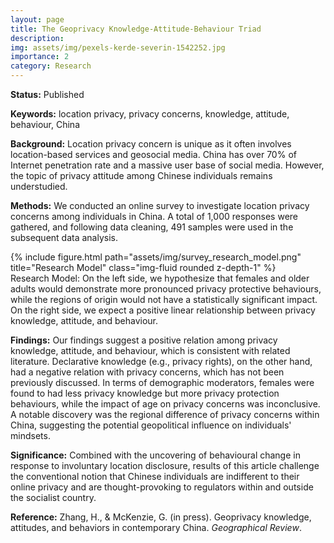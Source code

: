 ```yaml
---
layout: page
title: The Geoprivacy Knowledge-Attitude-Behaviour Triad
description: 
img: assets/img/pexels-kerde-severin-1542252.jpg
importance: 2
category: Research
---
```


<b>Status:</b> Published

<b>Keywords:</b> location privacy, privacy concerns, knowledge, attitude, behaviour, China

<b>Background:</b> Location privacy concern is unique as it often involves location-based services and geosocial media. China has over 70% of Internet penetration rate and a massive user base of social media. However, the topic of privacy attitude among Chinese individuals remains understudied.

<b>Methods:</b> We conducted an online survey to investigate location privacy concerns among individuals in China. A total of 1,000 responses were gathered, and following data cleaning, 491 samples were used in the subsequent data analysis. 

<div class="row">
    <div class="col-sm mt-3 mt-md-0">
        {% include figure.html path="assets/img/survey_research_model.png" title="Research Model" class="img-fluid rounded z-depth-1" %}
    </div>
</div>
<div class="caption">
    Research Model: On the left side, we hypothesize that females and older adults would demonstrate more pronounced privacy protective behaviours, while the regions of origin would not have a statistically significant impact. On the right side, we expect a positive linear relationship between privacy knowledge, attitude, and behaviour.
</div>

<b>Findings:</b> Our findings suggest a positive relation among privacy knowledge, attitude, and behaviour, which is consistent with related literature. Declarative knowledge (e.g., privacy rights), on the other hand, had a negative relation with privacy concerns, which has not been previously discussed. In terms of demographic moderators, females were found to had less privacy knowledge but more privacy protection behaviours, while the impact of age on privacy concerns was inconclusive. A notable discovery was the regional difference of privacy concerns within China, suggesting the potential geopolitical influence on individuals' mindsets. 

<b>Significance:</b> Combined with the uncovering of behavioural change in response to involuntary location disclosure, results of this article challenge the conventional notion that Chinese individuals are indifferent to their online privacy and are thought-provoking to regulators within and outside the socialist country. 

<b>Reference:</b> Zhang, H., & McKenzie, G. (in press). Geoprivacy knowledge, attitudes, and behaviors in contemporary China. <i>Geographical Review</i>.